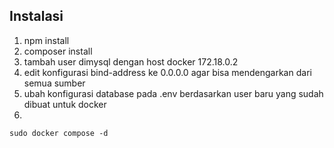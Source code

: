 
## Instalasi
1. npm install
2. composer install
3. tambah user dimysql dengan host docker 172.18.0.2
4. edit konfigurasi bind-address ke 0.0.0.0 agar bisa mendengarkan dari semua sumber
5. ubah konfigurasi database pada .env berdasarkan user baru yang sudah dibuat untuk docker
6. 
```
sudo docker compose -d
```